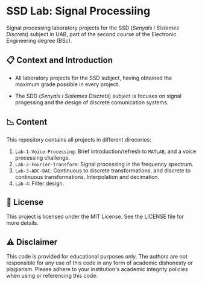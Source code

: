 # SSD Lab: Signal Processiing

Signal processing laboratory projects for the SSD (*Senyals i Sistemes Discrets*) subject in UAB, part of the second course of the Electronic Engineering degree (BSc).

## 📋 Context and Introduction

- All laboratory projects for the SSD subject, having obtained the maximum grade possible in every project.

- The SDD (*Senyals i Sistemes Discrets*) subject is focuses on signal progessing and the design of discrete comunication systems.

## 📉 Content

This repository contains all projects in different direcories:

1. `Lab-1-Voice-Processing`: Brief introduction/refresh to `MATLAB`, and a voice processing challenge.
2. `Lab-2-Fourier-Transform`: Signal processing in the frequency spectrum.
3. `Lab-3-ADC-DAC`: Continuous to discrete transformations, and discrete to continuous transformations. Interpolation and decimation.
4. `Lab-4`: Filter design.

## 📝 License

This project is licensed under the MIT License. See the LICENSE file for more details.

## ⚠️ Disclaimer

This code is provided for educational purposes only. The authors are not responsible for any use of this code in any form of academic dishonesty or plagiarism. Please adhere to your institution's academic integrity policies when using or referencing this code.

